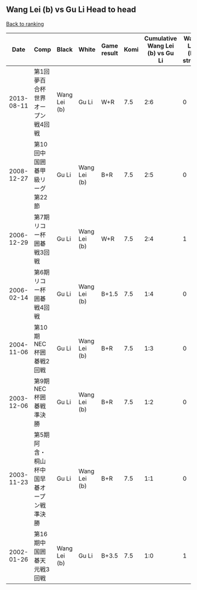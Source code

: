 ## Wang Lei (b) vs Gu Li Head to head

[Back to ranking](../../index.md)




| **Date** | **Comp** | **Black** | **White** | **Game result** | **Komi** | **Cumulative Wang Lei (b) vs Gu Li** | **Wang Lei (b) streak** | **Gu Li streak** | 
| --- | --- | --- | --- | --- | --- | --- | --- | --- |
| 2013-08-11 | 第1回夢百合杯世界オープン戦4回戦 | Wang Lei (b) | Gu Li | W+R | 7.5 | 2:6 | 0 | 2 | 
| 2008-12-27 | 第10回中国囲碁甲級リーグ第22節 | Gu Li | Wang Lei (b) | B+R | 7.5 | 2:5 | 0 | 1 | 
| 2006-12-29 | 第7期リコー杯囲碁戦3回戦 | Gu Li | Wang Lei (b) | W+R | 7.5 | 2:4 | 1 | 0 | 
| 2006-02-14 | 第6期リコー杯囲碁戦4回戦 | Gu Li | Wang Lei (b) | B+1.5 | 7.5 | 1:4 | 0 | 4 | 
| 2004-11-06 | 第10期NEC杯囲碁戦2回戦 | Gu Li | Wang Lei (b) | B+R | 7.5 | 1:3 | 0 | 3 | 
| 2003-12-06 | 第9期NEC杯囲碁戦準決勝 | Gu Li | Wang Lei (b) | B+R | 7.5 | 1:2 | 0 | 2 | 
| 2003-11-23 | 第5期阿含・桐山杯中国早碁オープン戦準決勝 | Gu Li | Wang Lei (b) | B+R | 7.5 | 1:1 | 0 | 1 | 
| 2002-01-26 | 第16期中国囲碁天元戦3回戦 | Wang Lei (b) | Gu Li | B+3.5 | 7.5 | 1:0 | 1 | 0 |




